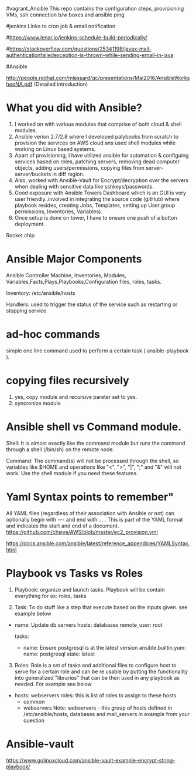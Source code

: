#vagrant_Ansible
This repo contains the configuration steps, provisioning VMs, ssh connection b/w boxes and ansible ping

#jenkins Links to cron job & email notification

#https://www.lenar.io/jenkins-schedule-build-periodically/

#https://stackoverflow.com/questions/25341198/javax-mail-authenticationfailedexception-is-thrown-while-sending-email-in-java

#Ansible

http://people.redhat.com/mlessard/qc/presentations/Mai2016/AnsibleWorkshopNA.pdf (Detailed introduction)

# What you did with Ansible?
1. I worked on with various modules that comprise of both cloud & shell modules.
2. Ansible verion 2.7/2.8 where I developed palybooks from scratch to provision the services on AWS cloud ans used shell modules while working on Linux based systems.
3. Apart of provisioning, I have utilized ansible for automation & configuing services based on roles, patching servers, removing dead computer objects, adding users/permissions, copying files      from server-server/buckets in diff region.
4. Also, worked with Ansible-Vault for Encrypt/decryption over the servers when dealing with sensitive data like sshkeys/passwords.
5. Good exposure with Ansible Towers Dashboard which is an GUI is very user friendly..involved in integrating the source code (gitHub) where playbook resides, creating Jobs, Templates, setting up User.group permissions, Inventories, Variables).
6. Once setup is done on tower, I have to ensure one push of a button deployment.

Rocket chip

# Ansible Major Components
Ansible Controller Machine, Inventories, Modules, Variables,Facts,Plays,Playbooks,Configuration files, roles, tasks.

Inventory: /etc/ansible/hosts

Handlers: used to trigger the status of the service such as restarting or stopping service

# ad-hoc commands
simple one line command used to perform a certain task ( ansible-playbook <playbook-name> ).
  
# copying files recursively
1. yes, copy module and recursive pareter set to yes.
2. syncronize module

# Ansible shell vs Command module.
Shell: It is almost exactly like the command module but runs the command through a shell (/bin/sh) on the remote node.

Command: The command(s) will not be processed through the shell, so variables like $HOME and operations like "<", ">", "|", ";" and "&" will not work. Use the shell          module if you need these features.
  
# Yaml Syntax points to remember"
  All YAML files (regardless of their association with Ansible or not) can optionally begin with --- and end with ... . This is part of the YAML format and indicates the start and end of a document.
  https://github.com/chsiva/AWS/blob/master/ec2_provision.yml
  
  https://docs.ansible.com/ansible/latest/reference_appendices/YAMLSyntax.html
  

# Playbook vs Tasks vs Roles

1. Playbook: organize and launch tasks. Playbook will be contain everything for ex: roles, tasks

2. Task: To do stuff like  a step that execute based on the inputs given. see example below
- name: Update db servers
  hosts: databases
  remote_user: root

  tasks:
  - name: Ensure postgresql is at the latest version
    ansible.builtin.yum:
      name: postgresql
      state: latest

3. Roles: 
Role is a set of tasks and additional files to configure host to serve for a certain role and can be re usable by putting the functionality into generalized "libraries" that can be then used in any playbook as needed. For example see below
- hosts: webservers
  roles: this is list of roles to assign to these hosts
     - common
     - webservers
Note: webservers - this group of hosts defined in /etc/ansible/hosts, databases and mail_servers in example from your question

# Ansible-vault
https://www.golinuxcloud.com/ansible-vault-example-encrypt-string-playbook/
